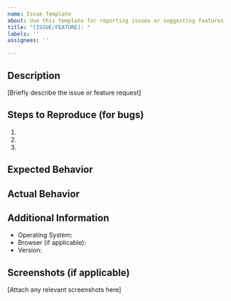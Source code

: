 ```yaml
---
name: Issue Template
about: Use this template for reporting issues or suggesting features
title: "[ISSUE/FEATURE]: "
labels: ''
assignees: ''

---
```


## Description

[Briefly describe the issue or feature request]

## Steps to Reproduce (for bugs)

1.
2.
3.

## Expected Behavior

## Actual Behavior

## Additional Information

- Operating System:
- Browser (if applicable):
- Version:

## Screenshots (if applicable)

[Attach any relevant screenshots here]

